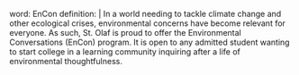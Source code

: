 word: EnCon
definition: |
  In a world needing to tackle climate change and other ecological crises, environmental concerns have become relevant for everyone. As such, St. Olaf is proud to offer the Environmental Conversations (EnCon) program. It is open to any admitted student wanting to start college in a learning community inquiring after a life of environmental thoughtfulness.
